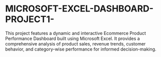 # MICROSOFT-EXCEL-DASHBOARD-PROJECT1-
This project features a dynamic and interactive Ecommerce Product Performance Dashboard built using Microsoft Excel. It provides a comprehensive analysis of product sales, revenue trends, customer behavior, and category-wise performance for informed decision-making.
